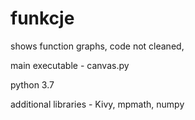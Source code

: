 # funkcje

shows function graphs, code not cleaned,

main executable - canvas.py

python 3.7

additional libraries - Kivy, mpmath, numpy
